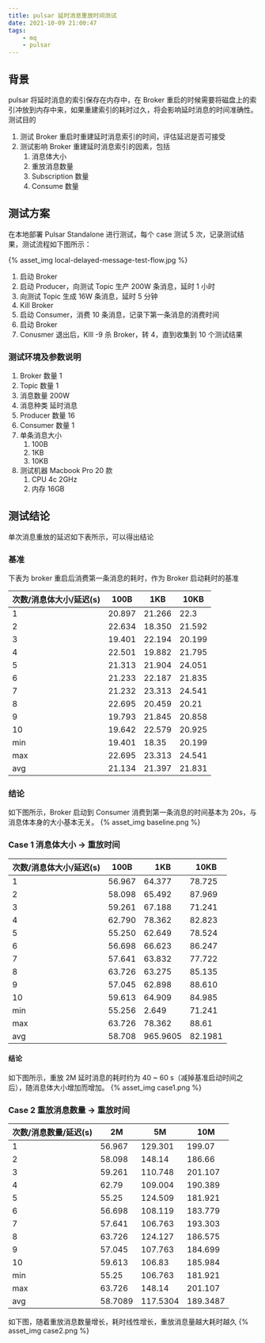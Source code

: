 ```yaml
---
title: pulsar 延时消息重放时间测试
date: 2021-10-09 21:00:47
tags:
    - mq
    - pulsar
---
```

## 背景
pulsar 将延时消息的索引保存在内存中，在 Broker 重启的时候需要将磁盘上的索引冲放到内存中来，如果重建索引的耗时过久，将会影响延时消息的时间准确性。
测试目的
1. 测试 Broker 重启时重建延时消息索引的时间，评估延迟是否可接受
2. 测试影响 Broker 重建延时消息索引的因素，包括
    1. 消息体大小
    2. 重放消息数量
    3. Subscription 数量
    4. Consume 数量

## 测试方案

在本地部署 Pulsar Standalone 进行测试，每个 case 测试 5 次，记录测试结果，测试流程如下图所示：

{% asset_img local-delayed-message-test-flow.jpg %}

1.  启动 Broker
2.  启动 Producer，向测试 Topic 生产 200W 条消息，延时 1 小时
3.  向测试 Topic 生成 16W 条消息，延时 5 分钟
4.  Kill Broker
5. 启动 Consumer，消费 10 条消息，记录下第一条消息的消费时间
6. 启动 Broker
7. Conusmer 退出后，KIll -9 杀 Broker，转 4，直到收集到 10 个测试结果



### 测试环境及参数说明
1. Broker 数量 1
2. Topic 数量 1
3. 消息数量 200W
4. 消息种类  延时消息
5. Producer 数量 16
6. Consumer 数量 1
7. 单条消息大小
    1. 100B
    2. 1KB
    3. 10KB
8. 测试机器 Macbook Pro 20 款
    1. CPU 4c 2GHz
    2. 内存 16GB

## 测试结论
单次消息重放的延迟如下表所示，可以得出结论
### 基准
下表为 broker 重启后消费第一条消息的耗时，作为 Broker 启动耗时的基准

|次数/消息体大小/延迟(s) | 100B | 1KB | 10KB |
|----|------|---|---|
| 1 | 20.897 | 21.266 | 22.3 |
| 2 | 22.634 | 18.350 | 21.592 |
| 3 | 19.401 | 22.194 | 20.199 |
| 4 | 22.501 | 19.882 | 21.795 |
| 5 | 21.313 | 21.904 | 24.051 |
| 6 | 21.233 | 22.187 | 21.835 |
| 7 | 21.232 | 23.313 | 24.541 |
| 8 | 22.695 | 20.459 | 20.21  |
| 9 | 19.793 | 21.845 | 20.858 |
| 10 | 19.642 | 22.579 | 20.925 |
| min | 19.401 | 18.35 | 20.199 |
| max | 22.695 | 23.313 | 24.541 |
| avg | 21.134 | 21.397 | 21.831 |

### 结论
如下图所示，Broker 启动到 Consumer 消费到第一条消息的时间基本为 20s，与消息体本身的大小基本无关。
{% asset_img baseline.png %}

### Case 1 消息体大小 → 重放时间

| 次数/消息体大小/延迟(s) | 100B | 1KB | 10KB |
| ---- | --- | --- | --- |
| 1 | 56.967 | 64.377 | 78.725 |
| 2 | 58.098 | 65.492 | 87.969 |
| 3 | 59.261 | 67.188 | 71.241 |
| 4 | 62.790 | 78.362 | 82.823 |
| 5 | 55.250 | 62.649 | 78.524 |
| 6 | 56.698 | 66.623 | 86.247 | 
| 7 | 57.641 | 63.832 | 77.722 | 
| 8 | 63.726 | 63.275 | 85.135 | 
| 9 | 57.045 | 62.898 | 88.610 | 
| 10 | 59.613 | 64.909 | 84.985 | 
| min | 55.256 | 2.649 | 71.241 | 
| max | 63.726 | 78.362 | 88.61 | 
| avg | 58.708 | 965.9605 | 82.1981 |

#### 结论
如下图所示，重放 2M 延时消息的耗时约为 40 ~ 60 s（减掉基准启动时间之后），随消息体大小增加而增加。
{% asset_img case1.png %}


### Case 2 重放消息数量 → 重放时间

|次数/消息数量/延迟(s)|2M|5M|10M|
|----|----|----|----|
|1|56.967|129.301|199.07|
|2|58.098|148.14|186.66|
|3|59.261|110.748|201.107|
|4|62.79|109.004|190.389|
|5|55.25|124.509|181.921|
|6|56.698|108.119|183.779|
|7|57.641|106.763|193.303|
|8|63.726|124.127|186.575|
|9|57.045|107.763|184.699|
|10|59.613|106.83|185.984|
|min|55.25|106.763|181.921|
|max|63.726|148.14|201.107|
|avg|58.7089|117.5304|189.3487|

如下图，随着重放消息数量增长，耗时线性增长，重放消息量越大耗时越久
{% asset_img case2.png %}

